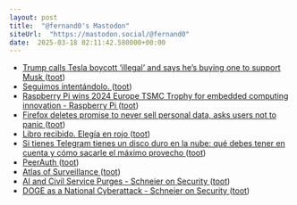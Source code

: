 ```yaml
---
layout: post
title:  "@fernand0's Mastodon"
siteUrl:  "https://mastodon.social/@fernand0"
date:  2025-03-18 02:11:42.580000+00:00
---
```

*  [Trump calls Tesla boycott ‘illegal’ and says he’s buying one to support Musk ](https://www.theguardian.com/us-news/2025/mar/11/trump-tesla-boycott-mus) ([toot](https://mastodon.social/@fernand0/114181007119358477))
*  [Seguimos intentándolo. ](https://avecesunafoto.wordpress.com/2025/03/17/seguimos-intentandolo) ([toot](https://mastodon.social/@fernand0/114179284113515360))
*  [Raspberry Pi wins 2024 Europe TSMC Trophy for embedded computing innovation - Raspberry Pi ](https://www.raspberrypi.com/news/raspberry-pi-wins-2024-europe-tsmc-trophy-for-embedded-computing-innovation) ([toot](https://mastodon.social/@fernand0/114179109967900017))
*  [Firefox deletes promise to never sell personal data, asks users not to panic ](https://arstechnica.com/tech-policy/2025/02/firefox-deletes-promise-to-never-sell-personal-data-asks-users-not-to-panic) ([toot](https://mastodon.social/@fernand0/114178971418446142))
*  [Libro recibido. Elegía en rojo ](https://fotografiasenmovimiento.wordpress.com/2025/03/17/libro-recibido-elegia-en-rojo) ([toot](https://mastodon.social/@fernand0/114178799086763476))
*  [Si tienes Telegram tienes un disco duro en la nube: qué debes tener en cuenta y cómo sacarle el máximo provecho ](https://www.xataka.com/basics/tienes-telegram-tienes-disco-duro-nube-que-debes-tener-cuenta-como-sacarle-maximo-provech) ([toot](https://mastodon.social/@fernand0/114178762785813780))
*  [PeerAuth ](https://ksze.github.io/PeerAuth) ([toot](https://mastodon.social/@fernand0/114178431152203255))
*  [Atlas of Surveillance ](https://atlasofsurveillance.org) ([toot](https://mastodon.social/@fernand0/114177682053184855))
*  [AI and Civil Service Purges - Schneier on Security ](https://www.schneier.com/blog/archives/2025/02/ai-and-civil-service-purges.htm) ([toot](https://mastodon.social/@fernand0/114177569239288544))
*  [DOGE as a National Cyberattack - Schneier on Security ](https://www.schneier.com/blog/archives/2025/02/doge-as-a-national.htm) ([toot](https://mastodon.social/@fernand0/114177289054536713))
